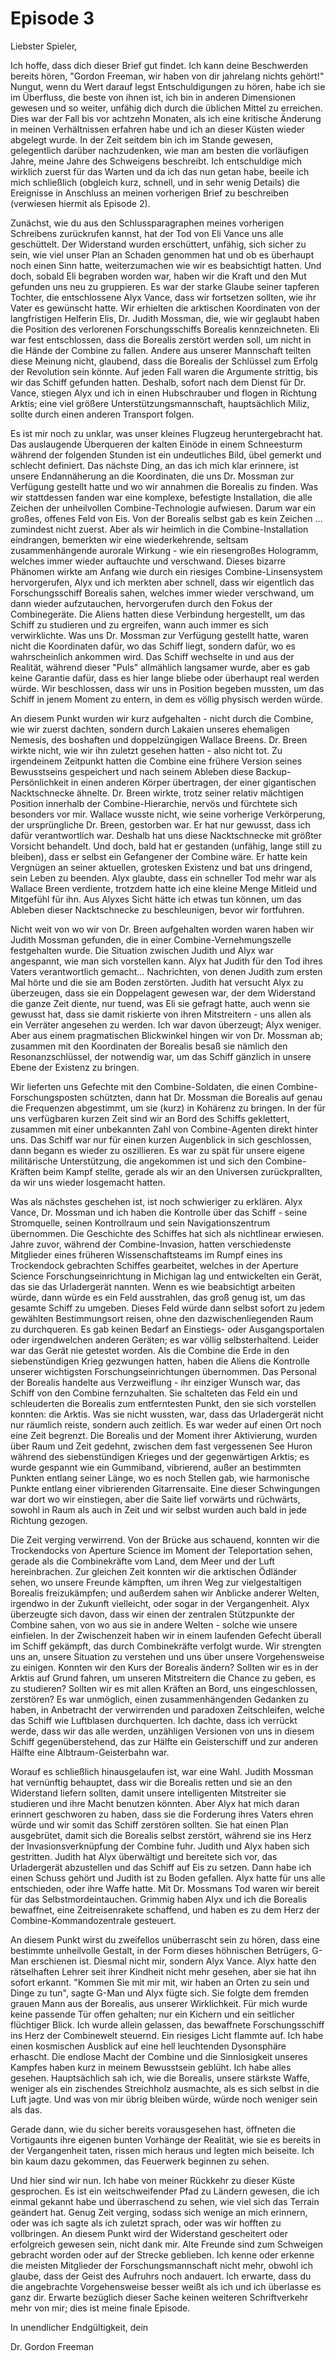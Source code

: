 # Episode 3

Liebster Spieler,

Ich hoffe, dass dich dieser Brief gut findet. Ich kann deine Beschwerden bereits hören, "Gordon Freeman, wir haben von dir jahrelang nichts gehört!" Nungut, wenn du Wert darauf legst Entschuldigungen zu hören, habe ich sie im Überfluss, die beste von ihnen ist, ich bin in anderen Dimensionen gewesen und so weiter, unfähig dich durch die üblichen Mittel zu erreichen. Dies war der Fall bis vor achtzehn Monaten, als ich eine kritische Änderung in meinen Verhältnissen erfahren habe und ich an dieser Küsten wieder abgelegt wurde. In der Zeit seitdem bin ich im Stande gewesen, gelegentlich darüber nachzudenken, wie man am besten die vorläufigen Jahre, meine Jahre des Schweigens beschreibt. Ich entschuldige mich wirklich zuerst für das Warten und da ich das nun getan habe, beeile ich mich schließlich (obgleich kurz, schnell, und in sehr wenig Details) die Ereignisse in Anschluss an meinen vorherigen Brief zu beschreiben (verwiesen hiermit als Episode 2).

Zunächst, wie du aus den Schlussparagraphen meines vorherigen Schreibens zurückrufen kannst, hat der Tod von Eli Vance uns alle geschüttelt. Der Widerstand wurden erschüttert, unfähig, sich sicher zu sein, wie viel unser Plan an Schaden genommen hat und ob es überhaupt noch einen Sinn hatte, weiterzumachen wie wir es beabsichtigt hatten. Und doch, sobald Eli begraben worden war, haben wir die Kraft und den Mut gefunden uns neu zu gruppieren. Es war der starke Glaube seiner tapferen Tochter, die entschlossene Alyx Vance, dass wir fortsetzen sollten, wie ihr Vater es gewünscht hatte. Wir erhielten die arktischen Koordinaten von der langfristigen Helferin Elis, Dr. Judith Mossman, die, wie wir geglaubt haben die Position des verlorenen Forschungsschiffs Borealis kennzeichneten. Eli war fest entschlossen, dass die Borealis zerstört werden soll, um nicht in die Hände der Combine zu fallen. Andere aus unserer Mannschaft teilten diese Meinung nicht, glaubend, dass die Borealis der Schlüssel zum Erfolg der Revolution sein könnte. Auf jeden Fall waren die Argumente strittig, bis wir das Schiff gefunden hatten. Deshalb, sofort nach dem Dienst für Dr. Vance, stiegen Alyx und ich in einen Hubschrauber und flogen in Richtung Arktis; eine viel größere Unterstützungsmannschaft, hauptsächlich Miliz, sollte durch einen anderen Transport folgen.

Es ist mir noch zu unklar, was unser kleines Flugzeug heruntergebracht hat. Das auslaugende Überqueren der kalten Einöde in einem Schneesturm während der folgenden Stunden ist ein undeutliches Bild, übel gemerkt und schlecht definiert. Das nächste Ding, an das ich mich klar erinnere, ist unsere Endannäherung an die Koordinaten, die uns Dr. Mossman zur Verfügung gestellt hatte und wo wir annahmen die Borealis zu finden. Was wir stattdessen fanden war eine komplexe, befestigte Installation, die alle Zeichen der unheilvollen Combine-Technologie aufwiesen. Darum war ein großes, offenes Feld von Eis. Von der Borealis selbst gab es kein Zeichen … zumindest nicht zuerst. Aber als wir heimlich in die Combine-Installation eindrangen, bemerkten wir eine wiederkehrende, seltsam zusammenhängende aurorale Wirkung - wie ein riesengroßes Hologramm, welches immer wieder auftauchte und verschwand. Dieses bizarre Phänomen wirkte am Anfang wie durch ein riesiges Combine-Linsensystem hervorgerufen, Alyx und ich merkten aber schnell, dass wir eigentlich das Forschungsschiff Borealis sahen, welches immer wieder verschwand, um dann wieder aufzutauchen, hervorgerufen durch den Fokus der Combinegeräte. Die Aliens hatten diese Verbindung hergestellt, um das Schiff zu studieren und zu ergreifen, wann auch immer es sich verwirklichte. Was uns Dr. Mossman zur Verfügung gestellt hatte, waren nicht die Koordinaten dafür, wo das Schiff liegt, sondern dafür, wo es wahrscheinlich ankommen wird. Das Schiff wechselte in und aus der Realität, während dieser "Puls" allmählich langsamer wurde, aber es gab keine Garantie dafür, dass es hier lange bliebe oder überhaupt real werden würde. Wir beschlossen, dass wir uns in Position begeben mussten, um das Schiff in jenem Moment zu entern, in dem es völlig physisch werden würde.

An diesem Punkt wurden wir kurz aufgehalten - nicht durch die Combine, wie wir zuerst dachten, sondern durch Lakaien unseres ehemaligen Nemesis, des boshaften und doppelzüngigen Wallace Breens. Dr. Breen wirkte nicht, wie wir ihn zuletzt gesehen hatten - also nicht tot. Zu irgendeinem Zeitpunkt hatten die Combine eine frühere Version seines Bewusstseins gespeichert und nach seinem Ableben diese Backup-Persönlichkeit in einen anderen Körper übertragen, der einer gigantischen Nacktschnecke ähnelte. Dr. Breen wirkte, trotz seiner relativ mächtigen Position innerhalb der Combine-Hierarchie, nervös und fürchtete sich besonders vor mir. Wallace wusste nicht, wie seine vorherige Verkörperung, der ursprüngliche Dr. Breen, gestorben war. Er hat nur gewusst, dass ich dafür verantwortlich war. Deshalb hat uns diese Nacktschnecke mit größter Vorsicht behandelt. Und doch, bald hat er gestanden (unfähig, lange still zu bleiben), dass er selbst ein Gefangener der Combine wäre. Er hatte kein Vergnügen an seiner aktuellen, grotesken Existenz und bat uns dringend, sein Leben zu beenden. Alyx glaubte, dass ein schneller Tod mehr war als Wallace Breen verdiente, trotzdem hatte ich eine kleine Menge Mitleid und Mitgefühl für ihn. Aus Alyxes Sicht hätte ich etwas tun können, um das Ableben dieser Nacktschnecke zu beschleunigen, bevor wir fortfuhren.

Nicht weit von wo wir von Dr. Breen aufgehalten worden waren haben wir Judith Mossman gefunden, die in einer Combine-Vernehmungszelle festgehalten wurde. Die Situation zwischen Judith und Alyx war angespannt, wie man sich vorstellen kann. Alyx hat Judith für den Tod ihres Vaters verantwortlich gemacht… Nachrichten, von denen Judith zum ersten Mal hörte und die sie am Boden zerstörten. Judith hat versucht Alyx zu überzeugen, dass sie ein Doppelagent gewesen war, der dem Widerstand die ganze Zeit diente, nur tuend, was Eli sie gefragt hatte, auch wenn sie gewusst hat, dass sie damit riskierte von ihren Mitstreitern - uns allen als ein Verräter angesehen zu werden. Ich war davon überzeugt; Alyx weniger. Aber aus einem pragmatischen Blickwinkel hingen wir von Dr. Mossman ab; zusammen mit den Koordinaten der Borealis besaß sie nämlich den Resonanzschlüssel, der notwendig war, um das Schiff gänzlich in unsere Ebene der Existenz zu bringen. 

Wir lieferten uns Gefechte mit den Combine-Soldaten, die einen Combine-Forschungsposten schützten, dann hat Dr. Mossman die Borealis auf genau die Frequenzen abgestimmt, um sie (kurz) in Kohärenz zu bringen. In der für uns verfügbaren kurzen Zeit sind wir an Bord des Schiffs geklettert, zusammen mit einer unbekannten Zahl von Combine-Agenten direkt hinter uns. Das Schiff war nur für einen kurzen Augenblick in sich geschlossen, dann begann es wieder zu oszillieren. Es war zu spät für unsere eigene militärische Unterstützung, die angekommen ist und sich den Combine-Kräften beim Kampf stellte, gerade als wir an den Universen zurückprallten, da wir uns wieder losgemacht hatten.

Was als nächstes geschehen ist, ist noch schwieriger zu erklären. Alyx Vance, Dr. Mossman und ich haben die Kontrolle über das Schiff - seine Stromquelle, seinen Kontrollraum und sein Navigationszentrum übernommen. Die Geschichte des Schiffes hat sich als nichtlinear erwiesen. Jahre zuvor, während der Combine-Invasion, hatten verschiedenste Mitglieder eines früheren Wissenschaftsteams im Rumpf eines ins Trockendock gebrachten Schiffes gearbeitet, welches in der Aperture Science Forschungseinrichtung in Michigan lag und entwickelten ein Gerät, das sie das Urladergerät nannten. Wenn es wie beabsichtigt arbeiten würde, dann würde es ein Feld ausstrahlen, das groß genug ist, um das gesamte Schiff zu umgeben. Dieses Feld würde dann selbst sofort zu jedem gewählten Bestimmungsort reisen, ohne den dazwischenliegenden Raum zu durchqueren. Es gab keinen Bedarf an Einstiegs- oder Ausgangsportalen oder irgendwelchen anderen Geräten; es war völlig selbsterhaltend. Leider war das Gerät nie getestet worden. Als die Combine die Erde in den siebenstündigen Krieg gezwungen hatten, haben die Aliens die Kontrolle unserer wichtigsten Forschungseinrichtungen übernommen. Das Personal der Borealis handelte aus Verzweiflung - ihr einziger Wunsch war, das Schiff von den Combine fernzuhalten. Sie schalteten das Feld ein und schleuderten die Borealis zum entferntesten Punkt, den sie sich vorstellen konnten: die Arktis. Was sie nicht wussten, war, dass das Urladergerät nicht nur räumlich reiste, sondern auch zeitlich. Es war weder auf einen Ort noch eine Zeit begrenzt. Die Borealis und der Moment ihrer Aktivierung, wurden über Raum und Zeit gedehnt, zwischen dem fast vergessenen See Huron während des siebenstündigen Krieges und der gegenwärtigen Arktis; es wurde gespannt wie ein Gummiband, vibrierend, außer an bestimmten Punkten entlang seiner Länge, wo es noch Stellen gab, wie harmonische Punkte entlang einer vibrierenden Gitarrensaite. Eine dieser Schwingungen war dort wo wir einstiegen, aber die Saite lief vorwärts und rüchwärts, sowohl in Raum als auch in Zeit und wir selbst wurden auch bald in jede Richtung gezogen.

Die Zeit verging verwirrend. Von der Brücke aus schauend, konnten wir die Trockendocks von Aperture Science im Moment der Teleportation sehen, gerade als die Combinekräfte vom Land, dem Meer und der Luft hereinbrachen. Zur gleichen Zeit konnten wir die arktischen Ödländer sehen, wo unsere Freunde kämpften, um ihren Weg zur vielgestaltigen Borealis freizukämpfen; und außerdem sahen wir Anblicke anderer Welten, irgendwo in der Zukunft vielleicht, oder sogar in der Vergangenheit. Alyx überzeugte sich davon, dass wir einen der zentralen Stützpunkte der Combine sahen, von wo aus sie in andere Welten - solche wie unsere einfielen. In der Zwischenzeit haben wir in einem laufenden Gefecht überall im Schiff gekämpft, das durch Combinekräfte verfolgt wurde. Wir strengten uns an, unsere Situation zu verstehen und uns über unsere Vorgehensweise zu einigen. Konnten wir den Kurs der Borealis ändern? Sollten wir es in der Arktis auf Grund fahren, um unseren Mitstreitern die Chance zu geben, es zu studieren? Sollten wir es mit allen Kräften an Bord, uns eingeschlossen, zerstören? Es war unmöglich, einen zusammenhängenden Gedanken zu haben, in Anbetracht der verwirrenden und paradoxen Zeitschleifen, welche das Schiff wie Luftblasen durchquerten. Ich dachte, dass ich verrückt werde, dass wir das alle werden, unzähligen Versionen von uns in diesem Schiff gegenüberstehend, das zur Hälfte ein Geisterschiff und zur anderen Hälfte eine Albtraum-Geisterbahn war.

Worauf es schließlich hinausgelaufen ist, war eine Wahl. Judith Mossman hat vernünftig behauptet, dass wir die Borealis retten und sie an den Widerstand liefern sollten, damit unsere intelligenten Mitstreiter sie studieren und ihre Macht benutzen könnten. Aber Alyx hat mich daran erinnert geschworen zu haben, dass sie die Forderung ihres Vaters ehren würde und wir somit das Schiff zerstören sollten. Sie hat einen Plan ausgebrütet, damit sich die Borealis selbst zerstört, während sie ins Herz der Invasionsverknüpfung der Combine fuhr. Judith und Alyx haben sich gestritten. Judith hat Alyx überwältigt und bereitete sich vor, das Urladergerät abzustellen und das Schiff auf Eis zu setzen. Dann habe ich einen Schuss gehört und Judith ist zu Boden gefallen. Alyx hatte für uns alle entschieden, oder ihre Waffe hatte. Mit Dr. Mossmans Tod waren wir bereit für das Selbstmordeintauchen. Grimmig haben Alyx und ich die Borealis bewaffnet, eine Zeitreisenrakete schaffend, und haben es zu dem Herz der Combine-Kommandozentrale gesteuert.

An diesem Punkt wirst du zweifellos unüberrascht sein zu hören, dass eine bestimmte unheilvolle Gestalt, in der Form dieses höhnischen Betrügers, G-Man erschienen ist. Diesmal nicht mir, sondern Alyx Vance. Alyx hatte den rätselhaften Lehrer seit ihrer Kindheit nicht mehr gesehen, aber sie hat ihn sofort erkannt. "Kommen Sie mit mir mit, wir haben an Orten zu sein und Dinge zu tun", sagte G-Man und Alyx fügte sich. Sie folgte dem fremden grauen Mann aus der Borealis, aus unserer Wirklichkeit. Für mich wurde keine passende Tür offen gehalten; nur ein Kichern und ein seitlicher flüchtiger Blick. Ich wurde allein gelassen, das bewaffnete Forschungsschiff ins Herz der Combinewelt steuernd. Ein riesiges Licht flammte auf. Ich habe einen kosmischen Ausblick auf eine hell leuchtenden Dysonsphäre erhascht. Die endlose Macht der Combine und die Sinnlosigkeit unseres Kampfes haben kurz in meinem Bewusstsein geblüht. Ich habe alles gesehen. Hauptsächlich sah ich, wie die Borealis, unsere stärkste Waffe, weniger als ein zischendes Streichholz ausmachte, als es sich selbst in die Luft jagte. Und was von mir übrig bleiben würde, würde noch weniger sein als das.

Gerade dann, wie du sicher bereits vorausgesehen hast, öffneten die Vortigaunts ihre eigenen bunten Vorhänge der Realität, wie sie es bereits in der Vergangenheit taten, rissen mich heraus und legten mich beiseite. Ich bin kaum dazu gekommen, das Feuerwerk beginnen zu sehen.

Und hier sind wir nun. Ich habe von meiner Rückkehr zu dieser Küste gesprochen. Es ist ein weitschweifender Pfad zu Ländern gewesen, die ich einmal gekannt habe und überraschend zu sehen, wie viel sich das Terrain geändert hat. Genug Zeit verging, sodass sich wenige an mich erinnern, oder was ich sagte als ich zuletzt sprach, oder was wir hofften zu vollbringen. An diesem Punkt wird der Widerstand gescheitert oder erfolgreich gewesen sein, nicht dank mir. Alte Freunde sind zum Schweigen gebracht worden oder auf der Strecke geblieben. Ich kenne oder erkenne die meisten Mitglieder der Forschungsmannschaft nicht mehr, obwohl ich glaube, dass der Geist des Aufruhrs noch andauert. Ich erwarte, dass du die angebrachte Vorgehensweise besser weißt als ich und ich überlasse es ganz dir. Erwarte bezüglich dieser Sache keinen weiteren Schriftverkehr mehr von mir; dies ist meine finale Episode. 

In unendlicher Endgültigkeit, dein

Dr. Gordon Freeman
